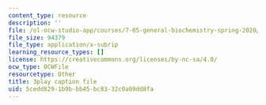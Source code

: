 ```yaml
---
content_type: resource
description: ''
file: /ol-ocw-studio-app/courses/7-05-general-biochemistry-spring-2020/5cedd8291b9bbb45bc8332c0a09dd8fa_xxydY73V9bQ.srt
file_size: 94379
file_type: application/x-subrip
learning_resource_types: []
license: https://creativecommons.org/licenses/by-nc-sa/4.0/
ocw_type: OCWFile
resourcetype: Other
title: 3play caption file
uid: 5cedd829-1b9b-bb45-bc83-32c0a09dd8fa
---
```

